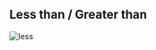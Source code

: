 ## Less than / Greater than

![less](https://jntakpe.github.io/dxp-training/resources/images/lessthan.png)
